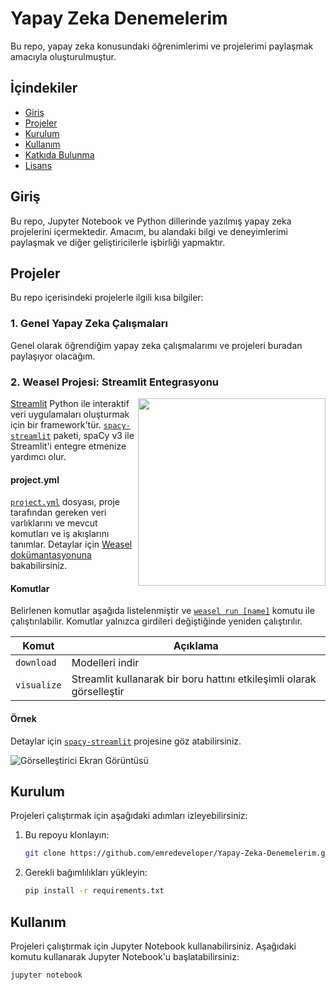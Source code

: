 # Yapay Zeka Denemelerim

Bu repo, yapay zeka konusundaki öğrenimlerimi ve projelerimi paylaşmak amacıyla oluşturulmuştur.

## İçindekiler
- [Giriş](#giriş)
- [Projeler](#projeler)
- [Kurulum](#kurulum)
- [Kullanım](#kullanım)
- [Katkıda Bulunma](#katkıda-bulunma)
- [Lisans](#lisans)

## Giriş
Bu repo, Jupyter Notebook ve Python dillerinde yazılmış yapay zeka projelerini içermektedir. Amacım, bu alandaki bilgi ve deneyimlerimi paylaşmak ve diğer geliştiricilerle işbirliği yapmaktır.

## Projeler
Bu repo içerisindeki projelerle ilgili kısa bilgiler:

### 1. Genel Yapay Zeka Çalışmaları
Genel olarak öğrendiğim yapay zeka çalışmalarımı ve projeleri buradan paylaşıyor olacağım.

### 2. Weasel Projesi: Streamlit Entegrasyonu
<img src="https://user-images.githubusercontent.com/13643239/85388081-f2da8700-b545-11ea-9bd4-e303d3c5763c.png" width="300" height="auto" align="right" />

[Streamlit](https://streamlit.io) Python ile interaktif veri uygulamaları oluşturmak için bir framework'tür. [`spacy-streamlit`](https://github.com/explosion/spacy-streamlit) paketi, spaCy v3 ile Streamlit'i entegre etmenize yardımcı olur.

#### project.yml
[`project.yml`](project.yml) dosyası, proje tarafından gereken veri varlıklarını ve mevcut komutları ve iş akışlarını tanımlar. Detaylar için [Weasel dokümantasyonuna](https://github.com/explosion/weasel) bakabilirsiniz.

#### Komutlar
Belirlenen komutlar aşağıda listelenmiştir ve [`weasel run [name]`](https://github.com/explosion/weasel/tree/main/docs/cli.md#rocket-run) komutu ile çalıştırılabilir. Komutlar yalnızca girdileri değiştiğinde yeniden çalıştırılır.

| Komut | Açıklama |
| --- | --- |
| `download` | Modelleri indir |
| `visualize` | Streamlit kullanarak bir boru hattını etkileşimli olarak görselleştir |

#### Örnek
Detaylar için [`spacy-streamlit`](https://github.com/explosion/spacy-streamlit) projesine göz atabilirsiniz.

![Görselleştirici Ekran Görüntüsü](https://user-images.githubusercontent.com/13643239/85388081-f2da8700-b545-11ea-9bd4-e303d3c5763c.png)

## Kurulum
Projeleri çalıştırmak için aşağıdaki adımları izleyebilirsiniz:

1. Bu repoyu klonlayın:
    ```sh
    git clone https://github.com/emredeveloper/Yapay-Zeka-Denemelerim.git
    ```
2. Gerekli bağımlılıkları yükleyin:
    ```sh
    pip install -r requirements.txt
    ```

## Kullanım
Projeleri çalıştırmak için Jupyter Notebook kullanabilirsiniz. Aşağıdaki komutu kullanarak Jupyter Notebook'u başlatabilirsiniz:
```sh
jupyter notebook
